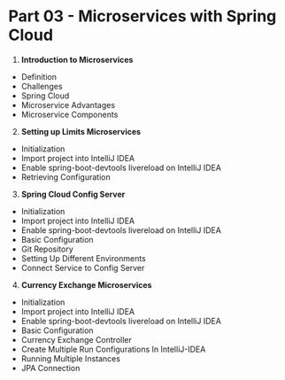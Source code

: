 # Part 03 - Microservices with Spring Cloud

1. **Introduction to Microservices**
  - Definition
  - Challenges
  - Spring Cloud
  - Microservice Advantages
  - Microservice Components
2. **Setting up Limits Microservices**
  - Initialization
  - Import project into IntelliJ IDEA
  - Enable spring-boot-devtools livereload on IntelliJ IDEA
  - Retrieving Configuration
3. **Spring Cloud Config Server**
  - Initialization
  - Import project into IntelliJ IDEA
  - Enable spring-boot-devtools livereload on IntelliJ IDEA
  - Basic Configuration
  - Git Repository
  - Setting Up Different Environments
  - Connect Service to Config Server
4. **Currency Exchange Microservices**
  - Initialization
  - Import project into IntelliJ IDEA
  - Enable spring-boot-devtools livereload on IntelliJ IDEA
  - Basic Configuration
  - Currency Exchange Controller
  - Create Multiple Run Configurations In IntelliJ-IDEA
  - Running Multiple Instances
  - JPA Connection
